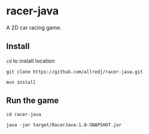 # racer-java

A 2D car racing game.

## Install
`cd` to install location
```
git clone https://github.com/allredj/racer-java.git
```
```
mvn install
```

## Run the game
```
cd racer-java
```

```
java -jar target/RacerJava-1.0-SNAPSHOT.jar
```
